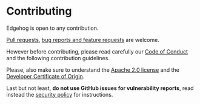 <!---
  Copyright 2022 SECO Mind Srl

  SPDX-License-Identifier: CC0-1.0
-->

# Contributing

Edgehog is open to any contribution.

[Pull requests](https://github.com/edgehog-device-manager/edgehog/pulls), [bug reports and feature
requests](https://github.com/edgehog-device-manager/edgehog/issues) are welcome.

However before contributing, please read carefully our [Code of Conduct](CODE_OF_CONDUCT.md) and
the following contribution guidelines.

Please, also make sure to understand the [Apache 2.0 license](LICENSE.md) and the [Developer
Certificate of Origin](https://developercertificate.org/).

Last but not least, **do not use GitHub issues for vulnerability reports**, read instead the
[security policy](SECURITY.md) for instructions.
